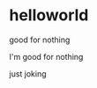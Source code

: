 # helloworld
good for nothing


I'm good for nothing 




























































just joking
